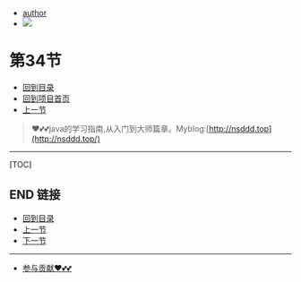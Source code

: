 + [author](https://github.com/3293172751)
+ <a href="https://github.com/3293172751" target="_blank"><img src="https://img.shields.io/badge/Github-xiongxinwei-inactive?style=social&logo=github"></a></p>
# 第34节
+ [回到目录](../README.md)
+ [回到项目首页](../../README.md)
+ [上一节](33.md)
> ❤️💕💕java的学习指南,从入门到大师篇章。Myblog:[http://nsddd.top](http://nsddd.top/)
---
[TOC]





## END 链接
+ [回到目录](../README.md)
+ [上一节](33.md)
+ [下一节](35.md)
---
+ [参与贡献❤️💕💕](https://github.com/3293172751/Block_Chain/blob/master/Git/git-contributor.md)